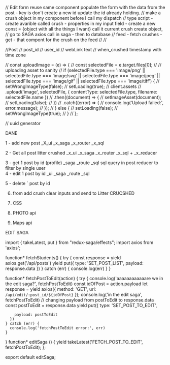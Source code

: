 // Edit form reuse same component populate the form with the data from the post - key is don't create a new id update the id already holding. 
// make a crush object in my component before I call my dispatch 
// type script - create avarible called crush - properties in my input field - create a new const = {object with all the things I want} call it current crush create object, 
// go to SAGA axios call in saga - then to database 
// feed - fetch crushes - get - that compont for the crush on the feed 
// 
//

//Post 
// 	post_id 
// 	user_id 
// 	webLink text
// 	when_crushed timestamp with time zone

// const uploadImage = (e) => {
//   const selectedFile = e.target.files[0];
//   // uploading asset to sanity
//   if (selectedFile.type === 'image/png' || selectedFile.type === 'image/svg' || selectedFile.type === 'image/jpeg' || selectedFile.type === 'image/gif' || selectedFile.type === 'image/tiff') {
//     setWrongImageType(false);
//     setLoading(true);
//     client.assets
//       .upload('image', selectedFile, { contentType: selectedFile.type, filename: selectedFile.name })
//       .then((document) => {
//         setImageAsset(document);
//         setLoading(false);
//       })
//       .catch((error) => {
//         console.log('Upload failed:', error.message);
//       });
//   } else {
//     setLoading(false);
//     setWrongImageType(true);
//   }
// };


// uuid generator  

DANE

1 - add new post 
_X_ui _x_saga _x_router _x_sql

2 - Get all post litter crushed 
_x_ui _x_saga _x_router _x_sql + _x_reducer 

3 - get 1 post by id (profile)
_saga _route _sql
sql query in post reducer to filter by single user  
4 - edit 1 post by id 
_ui _saga _route _sql 

5 - delete ` post by id

6. from add crush clear inputs and send to Litter CRUCSHED 

7. CSS

8. PHOTO api 

9. Maps api 







EDIT SAGA

import { takeLatest, put } from "redux-saga/effects";
import axios from 'axios';

function* fetchStudents() {
  try {
      const response = yield axios.get('/api/posts')
      yield put({ type: 'SET_POST_LIST', payload: response.data })
  } catch (err) {
      console.log(err)
  }
}


function* fetchPostToEdit(action) {
    try {
      console.log('aaaaaaaaaaaare we in the edit saga?', fetchPostToEdit)
      const idOfPost = action.payload
      let response = yield axios({
        method: 'GET',
        url: `/api/edit/:post_id/${idOfPost}`
      });
      console.log('in the edit saga', fetchPostToEdit)
      // changing payload from postToEdit to response.data
      const postToEdit = response.data
      yield put({
        type: 'SET_POST_TO_EDIT',



        payload: postToEdit
      })
    } catch (err) {
      console.log('fetchPostToEdit error:', err)
    }
  }
  function* editSaga () {
    yield takeLatest('FETCH_POST_TO_EDIT', fetchPostToEdit);
};

export default editSaga;